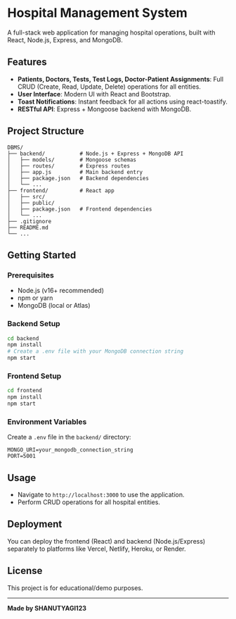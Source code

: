# Hospital Management System

A full-stack web application for managing hospital operations, built with React, Node.js, Express, and MongoDB.

## Features
- **Patients, Doctors, Tests, Test Logs, Doctor-Patient Assignments**: Full CRUD (Create, Read, Update, Delete) operations for all entities.
- **User Interface**: Modern UI with React and Bootstrap.
- **Toast Notifications**: Instant feedback for all actions using react-toastify.
- **RESTful API**: Express + Mongoose backend with MongoDB.

## Project Structure
```
DBMS/
├── backend/           # Node.js + Express + MongoDB API
│   ├── models/        # Mongoose schemas
│   ├── routes/        # Express routes
│   ├── app.js         # Main backend entry
│   ├── package.json   # Backend dependencies
│   └── ...
├── frontend/          # React app
│   ├── src/
│   ├── public/
│   ├── package.json   # Frontend dependencies
│   └── ...
├── .gitignore
├── README.md
└── ...
```

## Getting Started

### Prerequisites
- Node.js (v16+ recommended)
- npm or yarn
- MongoDB (local or Atlas)

### Backend Setup
```bash
cd backend
npm install
# Create a .env file with your MongoDB connection string
npm start
```

### Frontend Setup
```bash
cd frontend
npm install
npm start
```

### Environment Variables
Create a `.env` file in the `backend/` directory:
```
MONGO_URI=your_mongodb_connection_string
PORT=5001
```

## Usage
- Navigate to `http://localhost:3000` to use the application.
- Perform CRUD operations for all hospital entities.

## Deployment
You can deploy the frontend (React) and backend (Node.js/Express) separately to platforms like Vercel, Netlify, Heroku, or Render.

## License
This project is for educational/demo purposes.

---

**Made by SHANUTYAGI123**
